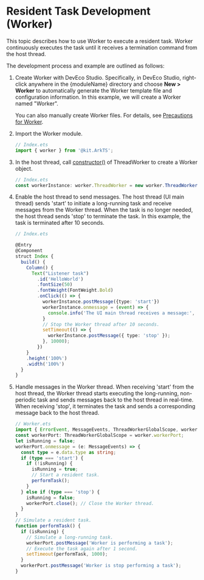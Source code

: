 # Resident Task Development (Worker)

This topic describes how to use Worker to execute a resident task. Worker continuously executes the task until it receives a termination command from the host thread.

The development process and example are outlined as follows:

1. Create Worker with DevEco Studio. Specifically, in DevEco Studio, right-click anywhere in the {moduleName} directory and choose **New > Worker** to automatically generate the Worker template file and configuration information. In this example, we will create a Worker named "Worker".

   You can also manually create Worker files. For details, see [Precautions for Worker](worker-introduction.md#precautions-for-worker).

2. Import the Worker module.

   ```ts
   // Index.ets
   import { worker } from '@kit.ArkTS';
   ```

3. In the host thread, call [constructor()](../reference/apis-arkts/js-apis-worker.md#constructor9) of ThreadWorker to create a Worker object.

   ```ts
   // Index.ets
   const workerInstance: worker.ThreadWorker = new worker.ThreadWorker('entry/ets/workers/Worker.ets');
   ```

4. Enable the host thread to send messages. The host thread (UI main thread) sends 'start' to initiate a long-running task and receive messages from the Worker thread. When the task is no longer needed, the host thread sends 'stop' to terminate the task. In this example, the task is terminated after 10 seconds.

   ```ts
   // Index.ets
   
   @Entry
   @Component
   struct Index {
     build() {
       Column() {
         Text("Listener task")
           .id('HelloWorld')
           .fontSize(50)
           .fontWeight(FontWeight.Bold)
           .onClick(() => {
             workerInstance.postMessage({type: 'start'})
             workerInstance.onmessage = (event) => {
               console.info('The UI main thread receives a message:', event.data);
             }
             // Stop the Worker thread after 10 seconds.
             setTimeout(() => {
               workerInstance.postMessage({ type: 'stop' });
             }, 10000);
           })
       }
       .height('100%')
       .width('100%')
     }
   }
   ```
   <!-- @[worker_receive_child_thread_message](https://gitee.com/openharmony/applications_app_samples/blob/master/code/DocsSample/ArkTS/ArkTsConcurrent/ApplicationMultithreadingDevelopment/ApplicationMultithreading/entry/src/main/ets/managers/ResidentTaskGuide.ets) -->

5. Handle messages in the Worker thread. When receiving 'start' from the host thread, the Worker thread starts executing the long-running, non-periodic task and sends messages back to the host thread in real-time. When receiving 'stop', it terminates the task and sends a corresponding message back to the host thread.

   ```ts
   // Worker.ets
   import { ErrorEvent, MessageEvents, ThreadWorkerGlobalScope, worker } from '@kit.ArkTS';
   const workerPort: ThreadWorkerGlobalScope = worker.workerPort;
   let isRunning = false;
   workerPort.onmessage = (e: MessageEvents) => {
     const type = e.data.type as string;
     if (type === 'start') {
       if (!isRunning) {
         isRunning = true;
         // Start a resident task.
         performTask();
       }
     } else if (type === 'stop') {
       isRunning = false;
       workerPort.close(); // Close the Worker thread.
     }
   }
   // Simulate a resident task.
   function performTask() {
     if (isRunning) {
       // Simulate a long-running task.
       workerPort.postMessage('Worker is performing a task');
       // Execute the task again after 1 second.
       setTimeout(performTask, 1000);
     }
     workerPort.postMessage('Worker is stop performing a task');
   }
   ```
   <!-- @[worker_correspond_main_thread](https://gitee.com/openharmony/applications_app_samples/blob/master/code/DocsSample/ArkTS/ArkTsConcurrent/ApplicationMultithreadingDevelopment/ApplicationMultithreading/entry/src/main/ets/workers/Worker.ets) -->
